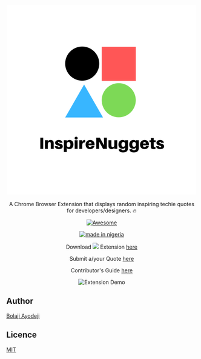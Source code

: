 <div align="center">

![inspireNuggets](/tab-icon.png)

A Chrome Browser Extension that displays random inspiring techie quotes for developers/designers. :fire:

[![Awesome](https://cdn.rawgit.com/sindresorhus/awesome/d7305f38d29fed78fa85652e3a63e154dd8e8829/media/badge.svg)](https://github.com/sindresorhus/awesome)

[![made in nigeria](https://img.shields.io/badge/made%20in-nigeria-008751.svg?style=for-the-badge)](https://github.com/acekyd/made-in-nigeria)


Download <img src="https://raw.githubusercontent.com/alrra/browser-logos/master/src/chrome/chrome_48x48.png" width="15" /></a> Extension [here](https://chrome.google.com/webstore/detail/inspirenuggets-for-chrome/acnfgdioohhajabdofaadfdhmlkphmlb)

Submit a/your Quote [here](https://goo.gl/forms/a7F16zmOKFCCw6483)

Contributor's Guide [here](https://github.com/BolajiAyodeji/inspireNuggets/blob/master/docs/README.md)

![Extension Demo](img/demo.gif)

</div>


## Author
[Bolaji Ayodeji](https://github.com/BolajiAyodeji)

## Licence
[MIT](https://opensource.org/licenses/MIT)

